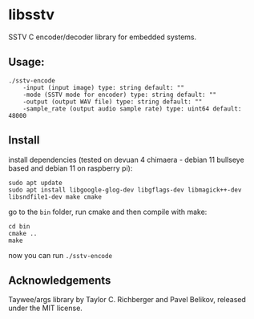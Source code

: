 # libsstv
SSTV C encoder/decoder library for embedded systems.

## Usage:
```
./sstv-encode
    -input (input image) type: string default: ""
    -mode (SSTV mode for encoder) type: string default: ""
    -output (output WAV file) type: string default: ""
    -sample_rate (output audio sample rate) type: uint64 default: 48000
```

## Install

install dependencies (tested on devuan 4 chimaera - debian 11 bullseye based and debian 11 on raspberry pi):
```
sudo apt update
sudo apt install libgoogle-glog-dev libgflags-dev libmagick++-dev libsndfile1-dev make cmake
```
go to the `bin` folder, run cmake and then compile with make:
```
cd bin
cmake ..
make
```
now you can run `./sstv-encode`

## Acknowledgements

Taywee/args library by Taylor C. Richberger and Pavel Belikov, released under the MIT license.
